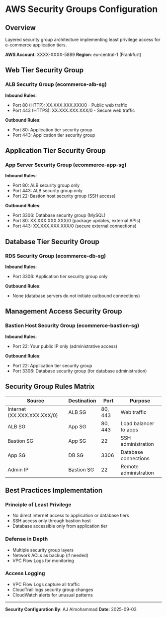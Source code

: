 # AWS Security Groups Configuration

## Overview
Layered security group architecture implementing least privilege access for e-commerce application tiers.

**AWS Account**: XXXX-XXXX-5889
**Region**: eu-central-1 (Frankfurt)

## Web Tier Security Group

### ALB Security Group (ecommerce-alb-sg)
**Inbound Rules**:
- Port 80 (HTTP): XX.XXX.XXX.XXX/0 - Public web traffic
- Port 443 (HTTPS): XX.XXX.XXX.XXX/0 - Secure web traffic

**Outbound Rules**:
- Port 80: Application tier security group
- Port 443: Application tier security group

## Application Tier Security Group

### App Server Security Group (ecommerce-app-sg)
**Inbound Rules**:
- Port 80: ALB security group only
- Port 443: ALB security group only
- Port 22: Bastion host security group (SSH access)

**Outbound Rules**:
- Port 3306: Database security group (MySQL)
- Port 80: XX.XXX.XXX.XXX/0 (package updates, external APIs)
- Port 443: XX.XXX.XXX.XXX/0 (secure external connections)

## Database Tier Security Group

### RDS Security Group (ecommerce-db-sg)
**Inbound Rules**:
- Port 3306: Application tier security group only

**Outbound Rules**:
- None (database servers do not initiate outbound connections)

## Management Access Security Group

### Bastion Host Security Group (ecommerce-bastion-sg)
**Inbound Rules**:
- Port 22: Your public IP only (administrative access)

**Outbound Rules**:
- Port 22: Application tier security group
- Port 3306: Database security group (for database administration)

## Security Group Rules Matrix

| Source | Destination | Port | Purpose |
|--------|-------------|------|---------|
| Internet (XX.XXX.XXX.XXX/0) | ALB SG | 80, 443 | Web traffic |
| ALB SG | App SG | 80, 443 | Load balancer to apps |
| Bastion SG | App SG | 22 | SSH administration |
| App SG | DB SG | 3306 | Database connections |
| Admin IP | Bastion SG | 22 | Remote administration |

## Best Practices Implementation

### Principle of Least Privilege
- No direct internet access to application or database tiers
- SSH access only through bastion host
- Database accessible only from application tier

### Defense in Depth
- Multiple security group layers
- Network ACLs as backup (if needed)
- VPC Flow Logs for monitoring

### Access Logging
- VPC Flow Logs capture all traffic
- CloudTrail logs security group changes
- CloudWatch alerts for unusual patterns

---
**Security Configuration By**: AJ Almohammad
**Date**: 2025-09-03

